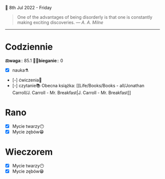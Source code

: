 📅 8th Jul 2022 - Friday

> One of the advantages of being disorderly is that one is constantly making exciting discoveries.
> — <cite>A. A. Milne</cite>
---
# Codziennie
**⚖waga**:: 85.1
**🏃‍♂️bieganie**:: 0
- [x] nauka⚗
- [-] ćwiczenia💪
- [-] czytanie📚 Obecna książka: [[Life/Books/Books - all/Jonathan Carroll/J. Carroll - Mr. Breakfast|J. Carroll - Mr. Breakfast]]
# Rano
- [x] Mycie twarzy😶
- [x] Mycie zębów😁
# Wieczorem
- [x] Mycie twarzy😶
- [x] Mycie zębów😁